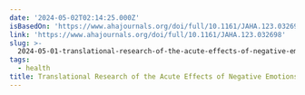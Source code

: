 ```yaml
---
date: '2024-05-02T02:14:25.000Z'
isBasedOn: 'https://www.ahajournals.org/doi/full/10.1161/JAHA.123.032698'
link: 'https://www.ahajournals.org/doi/full/10.1161/JAHA.123.032698'
slug: >-
  2024-05-01-translational-research-of-the-acute-effects-of-negative-emotions-on-vascula
tags:
  - health
title: Translational Research of the Acute Effects of Negative Emotions on Vascula
---
```


